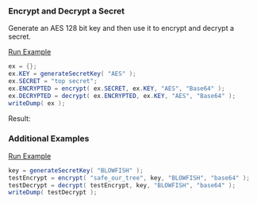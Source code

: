 ### Encrypt and Decrypt a Secret

Generate an AES 128 bit key and then use it to encrypt and decrypt a secret.

<a href="https://try.boxlang.io/?code=eJxLrVCwVaiuteZKrdDzdo0EctJT81KLEktSg1OTi1JLvFMrNRSUHF2DlRQ0wYqCXZ2DXEOA6pRK8gsUisGKlMAyrn7OQZEBIa4uQMnUvOSiyoISDQW4Dh0FiA06ENOAlFNicaqZCcxcF1eE7pRUhG64qXgNKC%2FKLEl1Kc0tAOkBCQAA8t497g%3D%3D" target="_blank">Run Example</a>

```java
ex = {};
ex.KEY = generateSecretKey( "AES" );
ex.SECRET = "top secret";
ex.ENCRYPTED = encrypt( ex.SECRET, ex.KEY, "AES", "Base64" );
ex.DECRYPTED = decrypt( ex.ENCRYPTED, ex.KEY, "AES", "Base64" );
writeDump( ex );

```

Result: 

### Additional Examples

<a href="https://try.boxlang.io/?code=eJzLTq1UsFVIT81LLUosSQ1OTS5KLfFOrdRQUHLy8Q938wz2UFLQtOYqSS0ucc1LLqosKAEqT4WwgIqKE9NS4%2FNLi%2BJLilJTlXQUslMrdZC0AtlJicWpZiZwQ1xSYYakpEINQTKbgAHlRZklqS6luQUQTTCzgDIAOTM%2FrQ%3D%3D" target="_blank">Run Example</a>

```java
key = generateSecretKey( "BLOWFISH" );
testEncrypt = encrypt( "safe_our_tree", key, "BLOWFISH", "base64" );
testDecrypt = decrypt( testEncrypt, key, "BLOWFISH", "base64" );
writeDump( testDecrypt );

```



